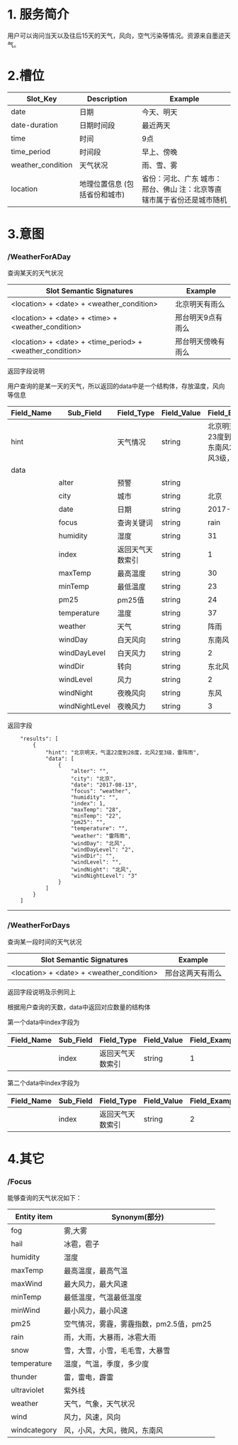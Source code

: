 
# 1. 服务简介

用户可以询问当天以及往后15天的天气，风向，空气污染等情况。资源来自墨迹天气。

# 2.槽位

| **Slot\_Key** | **Description** | **Example** |
| --- | --- | --- |
| date | 日期 | 今天、明天 |
| date-duration | 日期时间段 | 最近两天 |
| time | 时间 | 9点 |
| time\_period | 时间段 | 早上、傍晚 |
| weather\_condition | 天气状况 | 雨、雪、雾 |
| location | 地理位置信息 \(包括省份和城市\) | 省份：河北、广东 城市：邢台、佛山 注：北京等直辖市属于省份还是城市随机 | 

# 3.意图

### \/WeatherForADay
查询某天的天气状况

| **Slot Semantic Signatures** | **Example** |
| --- | --- |
| &lt;location&gt; + &lt;date&gt; + &lt;weather\_condition&gt; | 北京明天有雨么 |
| &lt;location&gt; + &lt;date&gt; + &lt;time&gt; + &lt;weather\_condition&gt; | 邢台明天9点有雨么 |
| &lt;location&gt; + &lt;date&gt; + &lt;time\_period&gt; + &lt;weather\_condition&gt; | 邢台明天傍晚有雨么 |

返回字段说明

用户查询的是某一天的天气，所以返回的data中是一个结构体，存放温度，风向等信息

| **Field\_Name** | **Sub\_Field** | **Field\_Type** | **Field\_Value** | **Field\_Example** |
| --- | --- | --- | --- | --- |
| hint |  | 天气情况 | string | 北京明天，气温23度到30度，东南风2级转东风3级，阵雨 |
| data |  |  |  |  |
|  | alter | 预警 | string |  |
|  | city | 城市 | string | 北京 |
|  | date | 日期 | string | 2017-08-01 |
|  | focus | 查询关键词 | string | rain |
|  | humidity | 湿度 | string | 31 |
|  | index | 返回天气天数索引 | string | 1 |
|  | maxTemp | 最高温度 | string | 30 |
|  | minTemp | 最低温度 | string | 23 |
|  | pm25 | pm25值 | string | 24 |
|  | temperature | 温度 | string | 37 |
|  | weather | 天气 | string | 阵雨 |
|  | windDay | 白天风向 | string | 东南风 |
|  | windDayLevel | 白天风力 | string | 2 |
|  | windDir | 转向 | string | 东北风 |
|  | windLevel | 风力 | string | 2 |
|  | windNight | 夜晚风向 | string | 东风 |
|  | windNightLevel | 夜晚风力 | string | 3 |

返回字段
```
    "results": [
        {
            "hint": "北京明天，气温22度到28度，北风2至3级，雷阵雨",
            "data": [
                {
                    "alter": "",
                    "city": "北京",
                    "date": "2017-08-13",
                    "focus": "weather",
                    "humidity": "",
                    "index": 1,
                    "maxTemp": "28",
                    "minTemp": "22",
                    "pm25": "",
                    "temperature": "",
                    "weather": "雷阵雨",
                    "windDay": "北风",
                    "windDayLevel": "2",
                    "windDir": "",
                    "windLevel": "",
                    "windNight": "北风",
                    "windNightLevel": "3"
                }
            ]
        }
    ]
```

---

### \/WeatherForDays
查询某一段时间的天气状况

| **Slot Semantic Signatures** | **Example** |
| --- | --- |
| &lt;location&gt; + &lt;date&gt; + &lt;weather\_condition&gt; | 邢台这两天有雨么 |

返回字段说明及示例同上

根据用户查询的天数，data中返回对应数量的结构体

第一个data中index字段为

| **Field\_Name** | **Sub\_Field** | **Field\_Type** | **Field\_Value** | **Field\_Example** |
| --- | --- | --- | --- | --- |
|  | index | 返回天气天数索引 | string | 1 |

第二个data中index字段为

| **Field\_Name** | **Sub\_Field** | **Field\_Type** | **Field\_Value** | **Field\_Example** |
| --- | --- | --- | --- | --- |
|  | index | 返回天气天数索引 | string | 2 |

# 4.其它

### \/Focus
能够查询的天气状况如下：

| **Entity item** | **Synonym(部分)** |
| --- | --- |
| fog | 雾,大雾 |
| hail | 冰雹，雹子 |
| humidity | 湿度 |
| maxTemp | 最高温度，最高气温 |
| maxWind | 最大风力，最大风速 |
| minTemp | 最低温度，气温最低温度 |
| minWind | 最小风力，最小风速 |
| pm25 | 空气情况，雾霾，雾霾指数，pm2.5值，pm25 |
| rain | 雨，大雨，大暴雨，冰雹大雨 |
| snow | 雪，大雪，小雪，毛毛雪，大暴雪 |
| temperature | 温度，气温，季度，多少度 |
| thunder | 雷，雷电，霹雷 |
| ultraviolet | 紫外线 |
| weather | 天气，气象，天气状况 |
| wind | 风力，风速，风向 |
| windcategory | 风，小风，大风，微风，东南风 |


